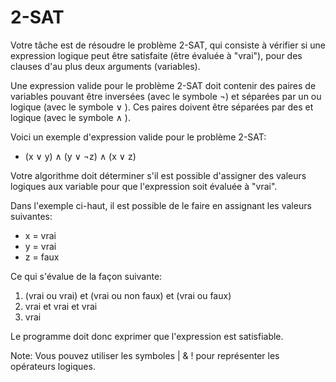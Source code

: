 # 2-SAT

Votre tâche est de résoudre le problème 2-SAT, qui consiste à vérifier si une expression logique peut être satisfaite 
(être évaluée à "vrai"), pour des clauses d'au plus deux arguments (variables).

Une expression valide pour le problème 2-SAT doit contenir des paires de variables pouvant être inversées (avec le 
symbole ¬) et séparées par un ou logique (avec le symbole ∨ ). Ces paires doivent être séparées par des et logique 
(avec le symbole ∧ ).

Voici un exemple d'expression valide pour le problème 2-SAT:
- (x ∨ y) ∧ (y ∨ ¬z) ∧ (x ∨ z) 

Votre algorithme doit déterminer s'il est possible d'assigner des valeurs logiques aux variable pour que l'expression 
soit évaluée à "vrai".

Dans l'exemple ci-haut, il est possible de le faire en assignant les valeurs suivantes:
- x = vrai
- y = vrai
- z = faux

Ce qui s'évalue de la façon suivante:

1. (vrai ou vrai) et (vrai ou non faux) et (vrai ou faux)
2. vrai et vrai et vrai
3. vrai

Le programme doit donc exprimer que l'expression est satisfiable.

Note: Vous pouvez utiliser les symboles | & ! pour représenter les opérateurs logiques.
